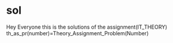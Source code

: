 # sol
Hey Everyone this is the solutions of the assignment(IT_THEORY)
th_as_pr(number)=Theory_Assignment_Problem(Number)
